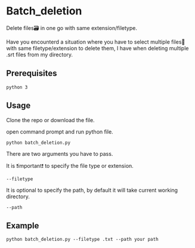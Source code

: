 # Batch_deletion
Delete files🗃 in one go with same extension/filetype.

Have you encounterd a situation where you have to select multiple files📁 with same filetype/extension to delete them, I have
when deleting multiple .srt files from my directory.

## Prerequisites
```
python 3
```
## Usage

Clone the repo or download the file.

open command prompt and run python file.
```
python batch_deletion.py
```
There are two arguments you have to pass.

It is ❗important❗ to specify the file type or extension.
```
--filetype
```

It is optional to specify the path, by default it will take current working directory.
```
--path
```
## Example
```
python batch_deletion.py --filetype .txt --path your path
```
